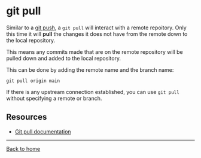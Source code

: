 # git pull

Similar to a [git push](./Push.md), a `git pull` will interact with a remote repoitory.
Only this time it will **pull** the changes it does not have from the remote down to the local repository.

This means any commits made that are on the remote repository will be pulled down and added to the local repository.

This can be done by adding the remote name and the branch name:
```
git pull origin main
```

If there is any upstream connection established, you can use `git pull` without specifying a remote or branch.

## Resources

- [Git pull documentation](https://git-scm.com/docs/git-pull)

---

[Back to home](../README.md)
